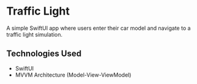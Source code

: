 #  Traffic Light

A simple SwiftUI app where users enter their car model and navigate to a traffic light simulation.

## Technologies Used
- SwiftUI
- MVVM Architecture (Model-View-ViewModel)
